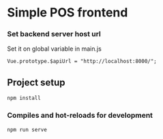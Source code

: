 # Simple POS frontend
### Set backend server host url
Set it on global variable in main.js
```
Vue.prototype.$apiUrl = "http://localhost:8000/";
```
## Project setup
```
npm install
```

### Compiles and hot-reloads for development
```
npm run serve
```

